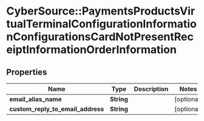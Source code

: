 # CyberSource::PaymentsProductsVirtualTerminalConfigurationInformationConfigurationsCardNotPresentReceiptInformationOrderInformation

## Properties
Name | Type | Description | Notes
------------ | ------------- | ------------- | -------------
**email_alias_name** | **String** |  | [optional] 
**custom_reply_to_email_address** | **String** |  | [optional] 


